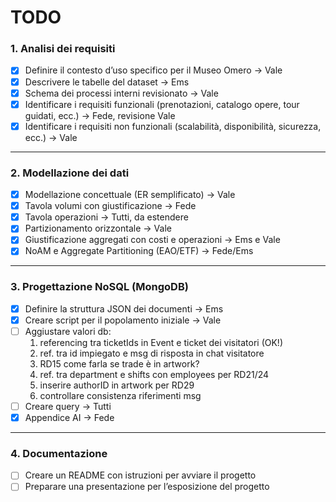 # TODO

### 1. Analisi dei requisiti
- [X] Definire il contesto d’uso specifico per il Museo Omero -> Vale
- [X] Descrivere le tabelle del dataset -> Ems
- [X] Schema dei processi interni revisionato -> Vale
- [X] Identificare i requisiti funzionali (prenotazioni, catalogo opere, tour guidati, ecc.) -> Fede, revisione Vale
- [X] Identificare i requisiti non funzionali (scalabilità, disponibilità, sicurezza, ecc.) -> Vale
---

### 2. Modellazione dei dati   
- [X] Modellazione concettuale (ER semplificato) -> Vale
- [X] Tavola volumi con giustificazione -> Fede
- [X] Tavola operazioni -> Tutti, da estendere
- [X] Partizionamento orizzontale -> Vale
- [X] Giustificazione aggregati con costi e operazioni -> Ems e Vale
- [X] NoAM e Aggregate Partitioning (EAO/ETF) -> Fede/Ems

---

### 3. Progettazione NoSQL (MongoDB)  
- [X] Definire la struttura JSON dei documenti -> Ems
- [X] Creare script per il popolamento iniziale -> Vale
- [ ] Aggiustare valori db: 
    1) referencing tra ticketIds in Event e ticket dei visitatori (OK!)
    2) ref. tra id impiegato e msg di risposta in chat visitatore
    3) RD15 come farla se trade è in artwork?
    4) ref. tra department e shifts con employees per RD21/24
    5) inserire authorID in artwork per RD29
    6) controllare consistenza riferimenti msg
- [ ] Creare query -> Tutti
- [X] Appendice AI -> Fede
---

### 4. Documentazione 
- [ ] Creare un README con istruzioni per avviare il progetto  
- [ ] Preparare una presentazione per l’esposizione del progetto  

